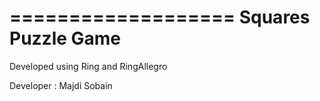 ===================
Squares Puzzle Game
===================

Developed using Ring and RingAllegro

Developer : Majdi Sobain